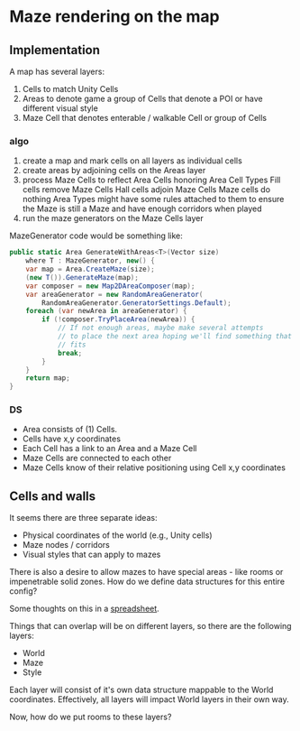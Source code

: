 # Maze rendering on the map

## Implementation

A map has several layers:

1. Cells to match Unity Cells
2. Areas to denote game a group of Cells that denote a POI or have
   different visual style
3. Maze Cell that denotes enterable / walkable Cell or group of Cells

### algo

1. create a map and mark cells on all layers as individual cells
2. create areas by adjoining cells on the Areas layer
3. process Maze Cells to reflect Area Cells honoring Area Cell Types
   Fill cells remove Maze Cells
   Hall cells adjoin Maze Cells
   Maze cells do nothing
   Area Types might have some rules attached to them to ensure the
   Maze is still a Maze and have enough corridors when played
4. run the maze generators on the Maze Cells layer

MazeGenerator code would be something like:

```c#
public static Area GenerateWithAreas<T>(Vector size)
    where T : MazeGenerator, new() {
    var map = Area.CreateMaze(size);
    (new T()).GenerateMaze(map);
    var composer = new Map2DAreaComposer(map);
    var areaGenerator = new RandomAreaGenerator(
        RandomAreaGenerator.GeneratorSettings.Default);
    foreach (var newArea in areaGenerator) {
        if (!composer.TryPlaceArea(newArea)) {
            // If not enough areas, maybe make several attempts
            // to place the next area hoping we'll find something that
            // fits
            break;
        }
    }
    return map;
}
```

### DS

- Area consists of (1) Cells.
- Cells have x,y coordinates
- Each Cell has a link to an Area and a Maze Cell
- Maze Cells are connected to each other
- Maze Cells know of their relative positioning using Cell x,y coordinates

## Cells and walls

It seems there are three separate ideas:

- Physical coordinates of the world (e.g., Unity cells)
- Maze nodes / corridors
- Visual styles that can apply to mazes

There is also a desire to allow mazes to have special areas - like rooms or
impenetrable solid zones. How do we define data structures for this entire
config?

Some thoughts on this in a [spreadsheet](https://docs.google.com/spreadsheets/d/1qvLtWNySSYW7v10g28d1CcepfDeN-g649f2Hsff5yDs/edit#gid=0).

Things that can overlap will be on different layers, so there are the following
layers:

- World
- Maze
- Style

Each layer will consist of it's own data structure mappable to the World
coordinates. Effectively, all layers will impact World layers in their own way.

Now, how do we put rooms to these layers?

